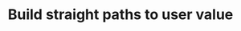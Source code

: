 ---
layout: best-practice
title: "Build straight paths to user value"
order: 16
icon: /assets/climate-icons/Icon-Building.svg
number: "16"
section: Design Frugally

matter: |
  Even though all business contexts are different, a set of 
  key environmental metrics should help you drive positive impact.
  These metrics are generally greenhouse gas emissions (starting
  with carbon emissions), energy consumption, water consumption,
  resource use and depletion, water/air/soil pollution, ecotoxicity,
  biodiversity, etc. Some are more obvious than others, and you 
  won’t track them all on day one. 


  But metrics will be key to making informed and effective decisions
  to reduce your impact on the environment. Plus, you’ll see when
  you’re making progress.

do: |
  - Start simple, reliable, and consistent. You, your product team,
  and the data team must trust the data to be credible and
  convincing when interacting with stakeholders, and building
  momentum towards climate action.

  - Consider both absolute metrics (e.g. CO2e) and relative metrics
  (CO2e per page, visit, user, employee, revenue generated, etc.)

  - Factor different types of impact: greenhouse gas emissions 
  (in g of CO2e or kg of CO2e), Energy consumption (in kWh),
  Water consumption (in cl or l), depletion of natural resources,
  etc.

  - Measure data transfer parameters: page weight (in KB), number
  of requests, and load time (in s). Keep in mind that it will not be
  the absolute way to measure but it is a good starting point in
  your journey.

  - Use the right tools for your context and your needs. 
  See more in Track your digital footprint.

  - Report these metrics against OKRs and KPIs and include 
  those metrics in your ESG reporting

success: |
  - Collective efforts to gauge and reduce ecological
  footprints

  - Building trust through transparent data collection and
  valuable insights

consider: |
  We recommend keeping things simple at the beginning. If
  you don’t measure anything, go for a proxy (80% accuracy is
  better than not tracking anything). Observing trends consistently
  over time is more important than being 100% accurate, and will
  support you to identify the next steps and keep moving forward.


  Measuring your digital footprint once will be a major milestone
  and should be celebrated. From there, you could set up a
  dashboard and monitor environmental impact on an ongoing
  basis to measure progress (or regress)
---